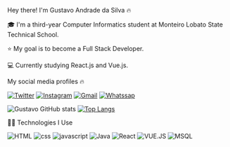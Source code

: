 Hey there! I'm Gustavo Andrade da Silva 🔥

🎓 I'm a third-year Computer Informatics student at Monteiro Lobato State Technical School.

⭐ My goal is to become a Full Stack Developer.

💻 Currently studying React.js and Vue.js.

My social media profiles 🔥

[![Twitter](https://img.shields.io/badge/Twitter-1DA1F2?style=for-the-badge&logo=twitter&logoColor=white)](https://twitter.com/Gustavo56926709?t=K_OSthA--iXmb-utXD2nwA&s=09)
[![Instagram](https://img.shields.io/badge/Instagram-E4405F?style=for-the-badge&logo=instagram&logoColor=white)](https://instagram.com/gustavoandradii?igshid=NGExMmI2YTkyZg==)
[![Gmail](https://img.shields.io/badge/Gmail-D14836?style=for-the-badge&logo=gmail&logoColor=white)](https://gustavobn509@gmail.com)
[![Whatssap](https://img.shields.io/badge/WhatsApp-25D366?style=for-the-badge&logo=whatsapp&logoColor=white)](https://wa.me/qr/BNVMJBMPSXCZP1)

![Gustavo GitHub stats](https://github-readme-stats.vercel.app/api?username=GustavoAndra&show_icons=true&theme=radical) 
[![Top Langs](https://github-readme-stats.vercel.app/api/top-langs/?username=GustavoAndra&layout=compact&&theme=radical)](https://github.com/anuraghazra/github-readme-stats)

👨‍💻 Technologies I Use

![HTML](https://img.shields.io/badge/HTML5-E34F26?style=for-the-badge&logo=html5&logoColor=white)
![css](https://img.shields.io/badge/CSS3-1572B6?style=for-the-badge&logo=css3&logoColor=white)
![javascript](https://img.shields.io/badge/JavaScript-F7DF1E?style=for-the-badge&logo=javascript&logoColor=black)
![Java](https://img.shields.io/badge/Java-ED8B00?style=for-the-badge&logo=openjdk&logoColor=white)
![React](https://img.shields.io/badge/React-20232A?style=for-the-badge&logo=react&logoColor=61DAFB)
![VUE.JS](https://img.shields.io/badge/Vue.js-35495E?style=for-the-badge&logo=vue.js&logoColor=4FC08D)
![MSQL](https://img.shields.io/badge/MySQL-00000F?style=for-the-badge&logo=mysql&logoColor=white)
